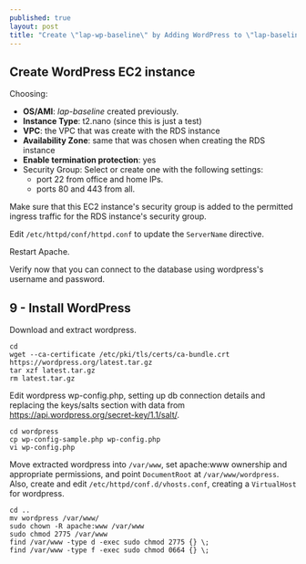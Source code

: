 ```yaml
---
published: true
layout: post
title: "Create \"lap-wp-baseline\" by Adding WordPress to \"lap-baseline\" on an AWS VPC with EC2 Linux and RDS MariaDB, Take 3"
---
```




## Create WordPress EC2 instance

Choosing:

- **OS/AMI**: _lap-baseline_ created previously.
- **Instance Type**: t2.nano (since this is just a test)
- **VPC**: the VPC that was create with the RDS instance
- **Availability Zone**: same that was chosen when creating the RDS instance
- **Enable termination protection**: yes
- Security Group: Select or create one with the following settings:
	- port 22 from office and home IPs.
    - ports 80 and 443 from all.

Make sure that this EC2 instance's security group is added to the permitted ingress traffic for the RDS instance's security group.

Edit `/etc/httpd/conf/httpd.conf` to update the `ServerName` directive.

Restart Apache.


Verify now that you can connect to the database using wordpress's username and password.

## 9 - Install WordPress

Download and extract wordpress.

```
cd
wget --ca-certificate /etc/pki/tls/certs/ca-bundle.crt https://wordpress.org/latest.tar.gz
tar xzf latest.tar.gz
rm latest.tar.gz
```

Edit wordpress wp-config.php, setting up db connection details and replacing the keys/salts section with data from https://api.wordpress.org/secret-key/1.1/salt/.

```
cd wordpress
cp wp-config-sample.php wp-config.php
vi wp-config.php
```

Move extracted wordpress into `/var/www`, set apache:www ownership and appropriate permissions, and point `DocumentRoot` at `/var/www/wordpress`. Also, create and edit `/etc/httpd/conf.d/vhosts.conf`, creating a `VirtualHost` for wordpress.

```
cd ..
mv wordpress /var/www/
sudo chown -R apache:www /var/www
sudo chmod 2775 /var/www
find /var/www -type d -exec sudo chmod 2775 {} \;
find /var/www -type f -exec sudo chmod 0664 {} \;
```
